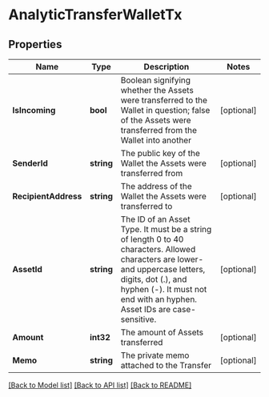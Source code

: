 # AnalyticTransferWalletTx

## Properties
Name | Type | Description | Notes
------------ | ------------- | ------------- | -------------
**IsIncoming** | **bool** | Boolean signifying whether the Assets were transferred to the Wallet in question; false of the Assets were transferred from the Wallet into another | [optional] 
**SenderId** | **string** | The public key of the Wallet the Assets were transferred from | [optional] 
**RecipientAddress** | **string** | The address of the Wallet the Assets were transferred to | [optional] 
**AssetId** | **string** | The ID of an Asset Type. It must be a string of length 0 to 40 characters. Allowed characters are lower- and uppercase letters, digits, dot (.), and hyphen (-). It must not end with an hyphen. Asset IDs are case-sensitive.  | [optional] 
**Amount** | **int32** | The amount of Assets transferred | [optional] 
**Memo** | **string** | The private memo attached to the Transfer | [optional] 

[[Back to Model list]](../README.md#documentation-for-models) [[Back to API list]](../README.md#documentation-for-api-endpoints) [[Back to README]](../README.md)


